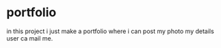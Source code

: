 # portfolio
in this project i just make a portfolio where i can post my photo my details user ca mail me.
